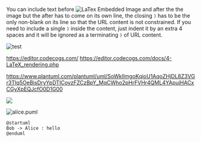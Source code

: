 You can include text before <img alt="LaTex Embedded Image" src="http://latex.codecogs.com/png.image?{\color{white}y=\sqrt{1-x^2}}"/>
and after the the image but the after has to come on its own line, the closing `)`
has to be the only non-blank on its line so that the URL content is not constrained.
If you need to include a single `)` inside the content, just indent it by an extra 4
spaces and it will be ignored as a terminating `)` of URL content.

![test](http://www.plantuml.com/plantuml/png/SoWkIImgoKqioU1AqoZHjDL8Z3VGr3TIq5OeBisDryYpDTICoyzFZCzBpY_MqCWho2pHrFVHr4QML4YApujHACxCGyXpEQJcfO0D1G00)

https://editor.codecogs.com/
https://editor.codecogs.com/docs/4-LaTeX_rendering.php

https://www.plantuml.com/plantuml/uml/SoWkIImgoKqioU1AqoZHjDL8Z3VGr3TIq5OeBisDryYpDTICoyzFZCzBpY_MqCWho2pHrFVHr4QML4YApujHACxCGyXpEQJcfO0D1G00


![](http://www.plantuml.com/plantuml/proxy?cache=no&src=https://raw.github.com/Desvart/dekburner/master/mod-hacking/doc/img/alice.puml)

![alice.puml](img/alice.puml)

```plantuml
@startuml
Bob -> Alice : hello
@enduml
```
